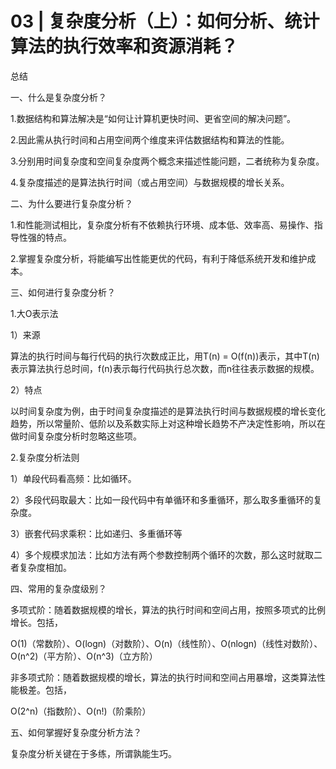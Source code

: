 # 03 \| 复杂度分析（上）：如何分析、统计算法的执行效率和资源消耗？

总结

  


一、什么是复杂度分析？

  


1.数据结构和算法解决是“如何让计算机更快时间、更省空间的解决问题”。

  


2.因此需从执行时间和占用空间两个维度来评估数据结构和算法的性能。

  


3.分别用时间复杂度和空间复杂度两个概念来描述性能问题，二者统称为复杂度。

  


4.复杂度描述的是算法执行时间（或占用空间）与数据规模的增长关系。

  


二、为什么要进行复杂度分析？

  


1.和性能测试相比，复杂度分析有不依赖执行环境、成本低、效率高、易操作、指导性强的特点。

  


2.掌握复杂度分析，将能编写出性能更优的代码，有利于降低系统开发和维护成本。

  


三、如何进行复杂度分析？

  


1.大O表示法

  


1）来源

  


算法的执行时间与每行代码的执行次数成正比，用T\(n\) = O\(f\(n\)\)表示，其中T\(n\)表示算法执行总时间，f\(n\)表示每行代码执行总次数，而n往往表示数据的规模。

  


2）特点

  


以时间复杂度为例，由于时间复杂度描述的是算法执行时间与数据规模的增长变化趋势，所以常量阶、低阶以及系数实际上对这种增长趋势不产决定性影响，所以在做时间复杂度分析时忽略这些项。

  


2.复杂度分析法则

  


1）单段代码看高频：比如循环。

  


2）多段代码取最大：比如一段代码中有单循环和多重循环，那么取多重循环的复杂度。

  


3）嵌套代码求乘积：比如递归、多重循环等

  


4）多个规模求加法：比如方法有两个参数控制两个循环的次数，那么这时就取二者复杂度相加。

  


四、常用的复杂度级别？

  


多项式阶：随着数据规模的增长，算法的执行时间和空间占用，按照多项式的比例增长。包括，

  


O\(1\)（常数阶）、O\(logn\)（对数阶）、O\(n\)（线性阶）、O\(nlogn\)（线性对数阶）、O\(n^2\)（平方阶）、O\(n^3\)（立方阶）

  


非多项式阶：随着数据规模的增长，算法的执行时间和空间占用暴增，这类算法性能极差。包括，

  


O\(2^n\)（指数阶）、O\(n!\)（阶乘阶）

  


五、如何掌握好复杂度分析方法？

  


复杂度分析关键在于多练，所谓孰能生巧。

